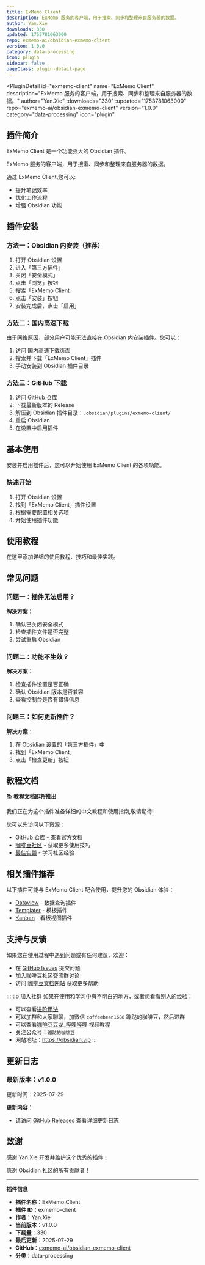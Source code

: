 ```yaml
---
title: ExMemo Client
description: ExMemo 服务的客户端，用于搜索、同步和整理来自服务器的数据。
author: Yan.Xie
downloads: 330
updated: 1753781063000
repo: exmemo-ai/obsidian-exmemo-client
version: 1.0.0
category: data-processing
icon: plugin
sidebar: false
pageClass: plugin-detail-page
---
```


<PluginDetail
  id="exmemo-client"
  name="ExMemo Client"
  description="ExMemo 服务的客户端，用于搜索、同步和整理来自服务器的数据。"
  author="Yan.Xie"
  :downloads="330"
  :updated="1753781063000"
  repo="exmemo-ai/obsidian-exmemo-client"
  version="1.0.0"
  category="data-processing"
  icon="plugin"
>

<!-- AUTO_GENERATED_START -->
## 插件简介

ExMemo Client 是一个功能强大的 Obsidian 插件。

ExMemo 服务的客户端，用于搜索、同步和整理来自服务器的数据。

通过 ExMemo Client,您可以:

- 提升笔记效率
- 优化工作流程
- 增强 Obsidian 功能

<!-- AUTO_GENERATED_END -->

<!-- AUTO_GENERATED_START -->
## 插件安装

### 方法一：Obsidian 内安装（推荐）

1. 打开 Obsidian 设置
2. 进入「第三方插件」
3. 关闭「安全模式」
4. 点击「浏览」按钮
5. 搜索「ExMemo Client」
6. 点击「安装」按钮
7. 安装完成后，点击「启用」

### 方法二：国内高速下载

由于网络原因，部分用户可能无法直接在 Obsidian 内安装插件。您可以：

1. 访问 [国内高速下载页面](/zh/documentation/obsidian-plugins-download.html)
2. 搜索并下载「ExMemo Client」插件
3. 手动安装到 Obsidian 插件目录

### 方法三：GitHub 下载

1. 访问 [GitHub 仓库](https://github.com/exmemo-ai/obsidian-exmemo-client)
2. 下载最新版本的 Release
3. 解压到 Obsidian 插件目录：`.obsidian/plugins/exmemo-client/`
4. 重启 Obsidian
5. 在设置中启用插件

## 基本使用

安装并启用插件后，您可以开始使用 ExMemo Client 的各项功能。

### 快速开始

1. 打开 Obsidian 设置
2. 找到「ExMemo Client」插件设置
3. 根据需要配置相关选项
4. 开始使用插件功能

<!-- AUTO_GENERATED_END -->

<!-- CUSTOM_CONTENT_START:tutorial -->
## 使用教程

在这里添加详细的使用教程、技巧和最佳实践。

<!-- CUSTOM_CONTENT_END:tutorial -->

<!-- SHARED_CONTENT_START -->
## 常见问题

### 问题一：插件无法启用？

**解决方案**：
1. 确认已关闭安全模式
2. 检查插件文件是否完整
3. 尝试重启 Obsidian

### 问题二：功能不生效？

**解决方案**：
1. 检查插件设置是否正确
2. 确认 Obsidian 版本是否兼容
3. 查看控制台是否有错误信息

### 问题三：如何更新插件？

**解决方案**：
1. 在 Obsidian 设置的「第三方插件」中
2. 找到「ExMemo Client」
3. 点击「检查更新」按钮

## 教程文档

📚 **教程文档即将推出**

我们正在为这个插件准备详细的中文教程和使用指南,敬请期待!

您可以先访问以下资源：
- [GitHub 仓库](https://github.com/exmemo-ai/obsidian-exmemo-client) - 查看官方文档
- [咖啡豆社区](/zh/bases/) - 获取更多使用技巧
- [最佳实践](/zh/best-practices/) - 学习社区经验

## 相关插件推荐

以下插件可能与 ExMemo Client 配合使用，提升您的 Obsidian 体验：

- [Dataview](/zh/plugins/dataview.html) - 数据查询插件
- [Templater](/zh/plugins/templater-obsidian.html) - 模板插件
- [Kanban](/zh/plugins/obsidian-kanban.html) - 看板视图插件

## 支持与反馈

如果您在使用过程中遇到问题或有任何建议，欢迎：

- 在 [GitHub Issues](https://github.com/exmemo-ai/obsidian-exmemo-client/issues) 提交问题
- 加入咖啡豆社区交流群讨论
- 访问 [咖啡豆文档网站](https://obsidian.vip) 获取更多帮助

::: tip 加入社群
如果在使用和学习中有不明白的地方，或者想看看别人的经验：
- 可以查看[进阶用法](/zh/advanced)
- 可以加群和大家聊聊，加微信 `coffeebean1688` 蹦跶的咖啡豆，然后进群
- 可以查看[咖啡豆豆龙_哔哩哔哩](https://space.bilibili.com/618777356) 视频教程
- 关注公众号：`蹦跶的咖啡豆`
- 网站地址：https://obsidian.vip
:::
<!-- SHARED_CONTENT_END -->

<!-- AUTO_GENERATED_START -->
## 更新日志

### 最新版本：v1.0.0

更新时间：2025-07-29

**更新内容**：
- 请访问 [GitHub Releases](https://github.com/exmemo-ai/obsidian-exmemo-client/releases) 查看详细更新日志

## 致谢

感谢 Yan.Xie 开发并维护这个优秀的插件！

感谢 Obsidian 社区的所有贡献者！

---

**插件信息**
- **插件名称**：ExMemo Client
- **插件 ID**：exmemo-client
- **作者**：Yan.Xie
- **当前版本**：v1.0.0
- **下载量**：330
- **最后更新**：2025-07-29
- **GitHub**：[exmemo-ai/obsidian-exmemo-client](https://github.com/exmemo-ai/obsidian-exmemo-client)
- **分类**：data-processing
<!-- AUTO_GENERATED_END -->

</PluginDetail>

